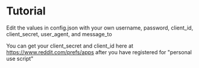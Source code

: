 # Tutorial
Edit the values in config.json with your own username, password, client_id, client_secret, user_agent, and message_to

You can get your client_secret and client_id here at https://www.reddit.com/prefs/apps after you have registered for "personal use script"


